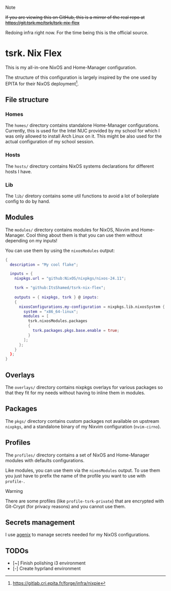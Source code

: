 > [!NOTE]
> ~~If you are viewing this on GitHub, this is a mirror of the real repo at
> https://git.tsrk.me/tsrk/tsrk-nix-flex~~
>
> Redoing infra right now. For the time being this is the official source.

# tsrk. Nix Flex

This is my all-in-one NixOS and Home-Manager configuration.

The structure of this configuration is largely inspired by the one used by
EPITA for their NixOS deployment[^1].

[^1]: https://gitlab.cri.epita.fr/forge/infra/nixpie

<div align="center">

<!-- TODO: Add showcase screenshot -->

</div>

## File structure

### Homes

The `homes/` directory contains standalone Home-Manager configurations.
Currently, this is used for the Intel NUC provided by my school for which I was
only allowed to install Arch Linux on it.
This might be also used for the actual configuration of my school session.

### Hosts

The `hosts/` directory contains NixOS systems declarations for different hosts
I have.

### Lib

The `lib/` diretory contains some util functions to avoid a lot of boilerplate
config to do by hand.

## Modules

The `modules/` directory contains modules for NixOS, Nixvim and Home-Manager. 
Cool thing about them is that you can use them without depending on my inputs!

You can use them by using the `nixosModules` output:

```nix
{
  description = "My cool flake";

  inputs = {
    nixpkgs.url = "github:NixOS/nixpkgs/nixos-24.11";

    tsrk = "github:ItsShamed/tsrk-nix-flex";
    
    outputs = { nixpkgs, tsrk } @ inputs:
    {
      nixosConfigurations.my-configuration = nixpkgs.lib.nixosSystem {
        system = "x86_64-linux";
        modules = [
          tsrk.nixosModules.packages
          {
            tsrk.packages.pkgs.base.enable = true;
          }
        ];
      };
    }
  };
}
```

## Overlays

The `overlays/` directory contains nixpkgs overlays for various packages so that
they fit for my needs without having to inline them in modules.

## Packages

The `pkgs/` directory contains custom packages not available on upstream
`nixpkgs`, and a standalone binary of my Nixvim configuration (`nvim-cirno`).

## Profiles

The `profiles/` directory contains a set of NixOS and Home-Manager modules with
defaults configurations.

Like modules, you can use them via the `nixosModules` output. To use them you
just have to prefix the name of the profile you want to use with `profile-`.

> [!WARNING]
> There are some profiles (like `profile-tsrk-private`) that are encrypted with
> Git-Crypt (for privacy reasons) and you cannot use them.

## Secrets management

I use [agenix](https://github.com/ryantm/agenix) to manage secrets needed for
my NixOS configurations.

## TODOs

- [~] Finish polishing i3 environment
- [-] Create hyprland environment
